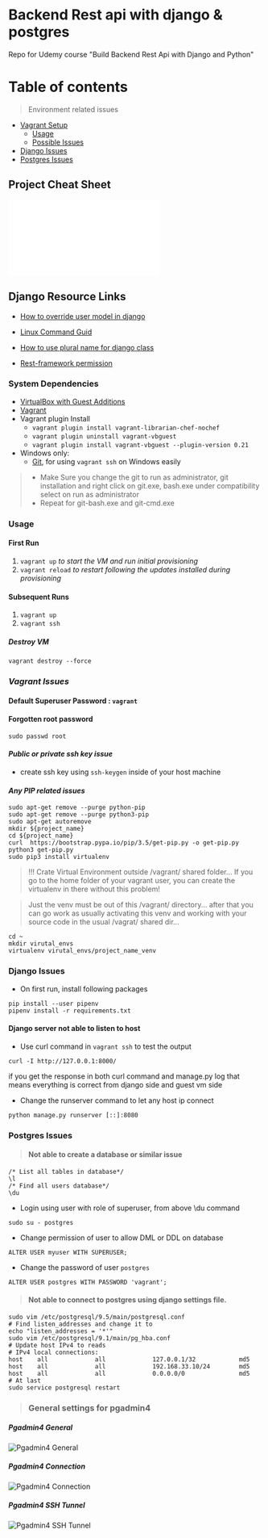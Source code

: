 # Backend Rest api with django & postgres 
Repo for Udemy course "Build Backend Rest Api with Django and Python"

# Table of contents
> Environment related issues
* [Vagrant Setup](#system-dependencies)
  * [Usage](#usage)
  * [Possible Issues](#vagrant-issues)
* [Django Issues](#environment-issues)
* [Postgres Issues](#postgres-issues)

## Project Cheat Sheet 
![All commands](Resources/command_line_cheat_sheet.pdf)

## Django Resource Links
* [How to override user model in django](https://docs.djangoproject.com/en/2.2/topics/auth/customizing/#auth-custom-user)

* [Linux Command Guid](http://www.keyxl.com/aaaf192/83/Linux-Bash-Shell-keyboard-shortcuts.htm)

* [How to use plural name for django class](https://docs.djangoproject.com/en/2.2/ref/models/options/#verbose-name)

* [Rest-framework permission](https://www.django-rest-framework.org/api-guide/permissions/)

### System Dependencies

* [VirtualBox with Guest Additions](https://www.virtualbox.org/wiki/Downloads)
* [Vagrant](https://www.vagrantup.com/downloads.html)
* Vagrant plugin Install
    * `vagrant plugin install vagrant-librarian-chef-nochef`
    * `vagrant plugin uninstall vagrant-vbguest`
    * `vagrant plugin install vagrant-vbguest --plugin-version 0.21`
* Windows only:
  * [Git](https://git-scm.com/download/win), for using `vagrant ssh` on Windows easily

> * Make Sure you change the git to run as administrator,
git installation and right click on git.exe, bash.exe under compatibility select  on run as administrator
> * Repeat for git-bash.exe and git-cmd.exe
### Usage
#### First Run

1. `vagrant up` _to start the VM and run initial provisioning_
3. `vagrant reload` _to restart following the updates installed during provisioning_

#### Subsequent Runs
1. `vagrant up`
2. `vagrant ssh`
##### Destroy VM
``vagrant destroy --force``
### *Vagrant Issues*
#### Default Superuser Password : ``vagrant``
#### Forgotten root password
```shell script
sudo passwd root
```
#### _Public or private ssh key issue_
* create ssh key using ``ssh-keygen`` inside of your host machine

#### _Any PIP related issues_
```shell script
sudo apt-get remove --purge python-pip
sudo apt-get remove --purge python3-pip
sudo apt-get autoremove
mkdir ${project_name}
cd ${project_name}
curl  https://bootstrap.pypa.io/pip/3.5/get-pip.py -o get-pip.py
python3 get-pip.py
sudo pip3 install virtualenv
```
> !!! Crate Virtual Environment outside  /vagrant/ shared folder...
If you go to the home folder of your vagrant user, you can create the virtualenv in there without this problem!

> Just the venv must be out of this /vagrant/ directory... after that you can go work as usually activating this venv and working with your source code in the usual /vagrat/ shared dir...
```shell script
cd ~
mkdir virutal_envs
virtualenv virutal_envs/project_name_venv  
```
### Django  Issues
* On first run, install following packages
```shell script
pip install --user pipenv
pipenv install -r requirements.txt
```
#### Django server not able to listen to host 
* Use curl command in `vagrant ssh` to test the output
```shell script
curl -I http://127.0.0.1:8000/
```
if you get the response in both curl command and manage.py log
that means everything is correct from django side and guest vm side
* Change the runserver command to let any host ip connect
```shell script
python manage.py runserver [::]:8080
```
### Postgres Issues
> #### Not able to create a database or similar issue
```postgresql
/* List all tables in database*/
\l 
/* Find all users database*/
\du 
```
* Login using user with role of superuser, from above \du command 
```shell script
sudo su - postgres
```
* Change permission of user to allow DML or DDL on database
```postgresql
ALTER USER myuser WITH SUPERUSER;
```
* Change the password of user `postgres`
```postgresql
ALTER USER postgres WITH PASSWORD 'vagrant';
```
> #### Not able to connect to postgres using django settings file.
```shell script
sudo vim /etc/postgresql/9.5/main/postgresql.conf
# Find listen_addresses and change it to
echo "listen_addresses = '*'"
sudo vim /etc/postgresql/9.1/main/pg_hba.conf
# Update host IPv4 to reads
# IPv4 local connections:
host    all             all             127.0.0.1/32            md5
host    all             all             192.168.33.10/24        md5
host    all             all             0.0.0.0/0               md5
# At last 
sudo service postgresql restart
```
> ### General settings for pgadmin4
##### Pgadmin4 General
![Pgadmin4 General](Resources/pgadmin4-connection-1.png)
##### Pgadmin4 Connection
![Pgadmin4 Connection](Resources/pgadmin4-connection-2.png)
##### Pgadmin4 SSH Tunnel
![Pgadmin4 SSH Tunnel](Resources/pgadmin4-connection-3.png)

